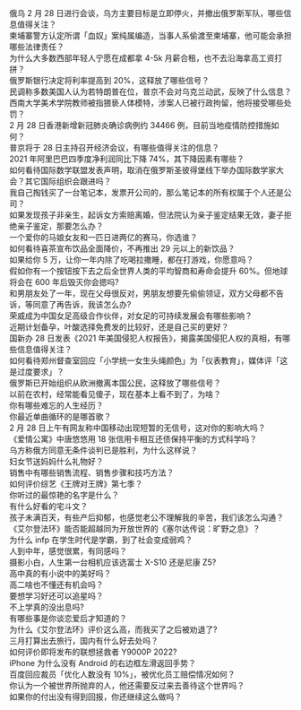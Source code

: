 俄乌 2 月 28 日进行会谈，乌方主要目标是立即停火，并撤出俄罗斯军队，哪些信息值得关注？  
柬埔寨警方认定所谓「血奴」案纯属编造，当事人系偷渡至柬埔寨，他可能会承担哪些法律责任？  
为什么大多数西部年轻人宁愿在成都拿 4-5k 月薪合租，也不去沿海拿高工资打拼？  
俄罗斯银行决定将利率提高到 20%，这释放了哪些信号？  
民调称多数美国人认为若特朗普在位，普京不会对乌克兰动武，反映了什么信息？  
西南大学美术学院教师被指猥亵人体模特，涉案人已被行政拘留，他将接受哪些处罚？  
2 月 28 日香港新增新冠肺炎确诊病例约 34466 例，目前当地疫情防控措施如何？  
普京将于 28 日主持召开经济会议，有哪些值得关注的信息？  
2021 年阿里巴巴四季度净利润同比下降 74%，其下降因素有哪些？  
如何看待国际数学联盟发表声明，取消在俄罗斯圣彼得堡线下举办国际数学家大会？其它国际组织会跟进吗？  
我自己掏钱买了一台笔记本，发票开公司的，那么笔记本的所有权属于个人还是公司？  
如果发现孩子非亲生，起诉女方索赔离婚，但法院认为亲子鉴定结果无效，妻子拒绝亲子鉴定，那要怎么办？  
一个爱你的马娘女友和一匹日进两亿的赛马，你选谁？  
如何看待喜茶宣布饮品全面降价，不再推出 29 元以上的新饮品？  
如果给你 5 万，让你一年内除了吃喝拉撒睡，都在打游戏，你愿意吗？  
假如你有一个按钮按下去之后全世界人类的平均智商和寿命会提升 60%。但地球将会在 600 年后毁灭你会摁吗?  
和男朋友处了一年，现在父母很反对，男朋友想要先偷偷领证，双方父母都不告诉，等同意了再告诉，我该怎么办?  
荣威成为中国女足高级合作伙伴，对女足的可持续发展会有哪些影响？  
近期计划备孕，叶酸选择免费发的比较好，还是自己买的更好？  
国新办 28 日发表《2021 年美国侵犯人权报告》，揭露美国侵犯人权的真相，有哪些信息值得关注？  
如何看待郑州督查室回应「小学统一女生头绳颜色」为「仪表教育」，媒体评「这是过度要求」？  
俄罗斯已开始组织从欧洲撤离本国公民，这释放了哪些信号？  
以前在农村，经常能看见傻子，现在基本上看不到了，为啥？  
你有哪些难忘的人生经历？  
你最近单曲循环的是哪首歌？  
2 月 28 日上午有网友称中国移动出现短暂的无信号，这对你的影响大吗？  
《爱情公寓》中唐悠悠用 18 张信用卡相互还债保持平衡的方式科学吗？  
乌方称俄方同意无条件谈判已是胜利，为什么这样说？  
妇女节送妈妈什么礼物好？  
销售中有哪些销售流程、销售步骤和技巧方法？  
如何评价综艺《王牌对王牌》第七季？  
你听过的最惊艳的名字是什么？  
有什么好看的宅斗文？  
孩子未满百天，有些产后抑郁，也感觉老公不理解我的辛苦，我们该怎么沟通？  
《艾尔登法环》能否能超越同为开放世界的《塞尔达传说：旷野之息》？  
为什么 infp 在学生时代是学霸，到了社会变成弱鸡？  
人到中年，感觉很累，有同感吗？  
摄影小白，人生第一台相机应该选富士 X-S10 还是尼康 Z5?  
高中真的有小说中的美好吗？  
高二啥也不懂还有机会吗？  
要想学习好还可以追星吗？  
不上学真的没出息吗?  
有哪些事是你谈恋爱后才知道的？  
为什么《艾尔登法环》评价这么高，而我买了之后被劝退了?  
三月打算出去旅行，国内有什么好去处吗？  
如何评价即将发布的联想拯救者 Y9000P 2022?  
iPhone 为什么没有 Android 的右边框左滑返回手势？  
百度回应裁员「优化人数没有 10%」，被优化员工赔偿情况如何？  
你认为一个被世界所抛弃的人，他还需要反过来去善待这个世界吗？  
如果你的付出没有得到回报，你还继续这么做吗？  
